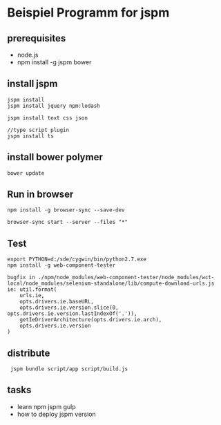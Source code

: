# Beispiel Programm for jspm

## prerequisites

* node.js
* npm install -g jspm bower

## install jspm

	jspm install
	jspm install jquery npm:lodash

	jspm install text css json

	//type script plugin
	jspm install ts

## install bower polymer
	bower update


## Run in browser

	npm install -g browser-sync --save-dev

	browser-sync start --server --files "*"

## Test
	export PYTHON=d:/sde/cygwin/bin/python2.7.exe
	npm install -g web-component-tester

	bugfix in ./npm/node_modules/web-component-tester/node_modules/wct-local/node_modules/selenium-standalone/lib/compute-download-urls.js
	ie: util.format(
		urls.ie,
		opts.drivers.ie.baseURL,
		opts.drivers.ie.version.slice(0, opts.drivers.ie.version.lastIndexOf('.')),
		getIeDriverArchitecture(opts.drivers.ie.arch),
		opts.drivers.ie.version
	)

## distribute

	 jspm bundle script/app script/build.js

## tasks

* learn npm jspm gulp
* how to deploy jspm version
